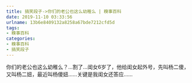 ```yaml
---
title: 搞笑段子->你们的老公也这么幼稚么 | 糗事百科
date: 2019-11-10 03:33:56
urlname: 13b6e8409132a8258a67bde7212cfd5d
tags: 
- 糗事百科
categories:
- 糗事百科
- 搞笑段子
---
```

你们的老公也这么幼稚么？…割了…闺女6岁了，他给闺女起外号，先叫杨二傻，又叫杨二妞，最近叫杨傻妞……关键是我闺女还答应……


